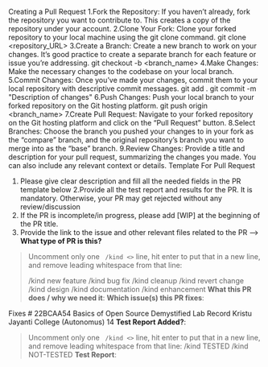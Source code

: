 Creating a Pull Request
1.Fork the Repository: If you haven’t already, fork the repository you want to contribute to.
This creates a copy of the repository under your account.
2.Clone Your Fork: Clone your forked repository to your local machine using the git clone
command.
git clone <repository_URL>
3.Create a Branch: Create a new branch to work on your changes. It’s good practice to create
a separate branch for each feature or issue you’re addressing.
git checkout -b <branch_name>
4.Make Changes: Make the necessary changes to the codebase on your local branch.
5.Commit Changes: Once you’ve made your changes, commit them to your local repository
with descriptive commit messages.
git add .
git commit -m "Description of changes"
6.Push Changes: Push your local branch to your forked repository on the Git hosting platform.
git push origin <branch_name>
7.Create Pull Request: Navigate to your forked repository on the Git hosting platform and click
on the “Pull Request” button.
8.Select Branches: Choose the branch you pushed your changes to in your fork as the
“compare” branch, and the original repository’s branch you want to merge into as the “base”
branch.
9.Review Changes: Provide a title and description for your pull request, summarizing the
changes you made. You can also include any relevant context or details.
Template For Pull Request
1. Please give clear description and fill all the needed fields in the PR template below
2.Provide all the test report and results for the PR. It is mandatory. Otherwise,
your PR may get rejected without any review/discussion
3. If the PR is incomplete/in progress, please add [WIP] at the beginning of the PR title.
4. Provide the link to the issue and other relevant files related to the PR
-->
**What type of PR is this?**
> Uncomment only one ` /kind <>` line, hit enter to put that in a new line, and remove
leading whitespace from that line:
>
> /kind new feature
> /kind bug fix
> /kind cleanup
> /kind revert change
> /kind design
> /kind documentation
> /kind enhancement
**What this PR does / why we need it**:
**Which issue(s) this PR fixes**:
<!--
*Please provide the issues number or link.
Usage: `Fixes #<issue number>`, or `Fixes (paste link of issue)`.
-->
Fixes #
22BCAA54 Basics of Open Source Demystified Lab Record
Kristu Jayanti College (Autonomus) 14
**Test Report Added?**:
> Uncomment only one ` /kind <>` line, hit enter to put that in a new line, and remove
leading whitespace from that line:
> /kind TESTED
> /kind NOT-TESTED
**Test Report**:
<!--
*Please provide the test report link (public accessible, screen shot or copy paste the test report,
or add the testing details
